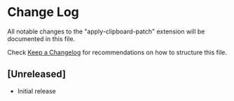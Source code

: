# Change Log

All notable changes to the "apply-clipboard-patch" extension will be documented in this file.

Check [Keep a Changelog](http://keepachangelog.com/) for recommendations on how to structure this file.

## [Unreleased]

- Initial release